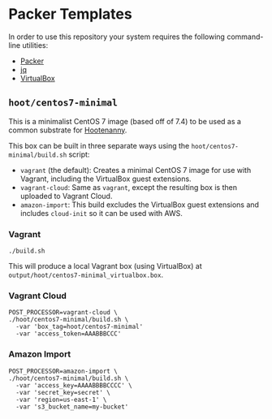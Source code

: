 # Packer Templates

In order to use this repository your system requires the following command-line utilities:

* [Packer](https://www.packer.io)
* [jq](https://stedolan.github.io/jq/)
* [VirtualBox](https://www.virtualbox.org/)

## `hoot/centos7-minimal`

This is a minimalist CentOS 7 image (based off of 7.4) to be used as a common
substrate for [Hootenanny](https://github.com/ngageoint/hootenanny/).

This box can be built in three separate ways using the `hoot/centos7-minimal/build.sh` script:

* `vagrant` (the default): Creates a minimal CentOS 7 image for use with Vagrant, including the VirtualBox guest extensions.
* `vagrant-cloud`: Same as `vagrant`, except the resulting box is then uploaded to Vagrant Cloud.
* `amazon-import`: This build excludes the VirtualBox guest extensions and includes `cloud-init` so it can be used with AWS.

### Vagrant

```
./build.sh
```

This will produce a local Vagrant box (using VirtualBox) at `output/hoot/centos7-minimal_virtualbox.box`.

### Vagrant Cloud

```
POST_PROCESSOR=vagrant-cloud \
./hoot/centos7-minimal/build.sh \
  -var 'box_tag=hoot/centos7-minimal'
  -var 'access_token=AAABBBCCC'
```

### Amazon Import

```
POST_PROCESSOR=amazon-import \
./hoot/centos7-minimal/build.sh \
  -var 'access_key=AAAABBBBCCCC' \
  -var 'secret_key=secret' \
  -var 'region=us-east-1' \
  -var 's3_bucket_name=my-bucket'
```
